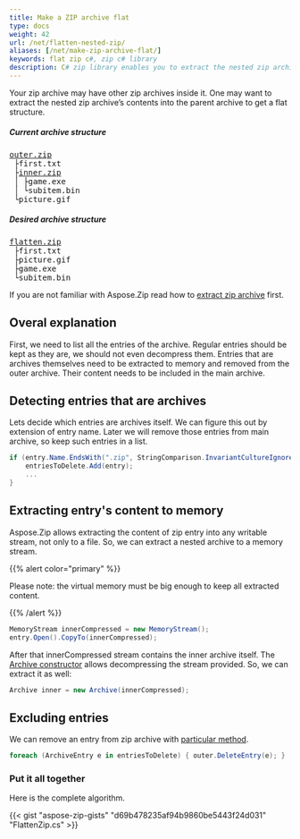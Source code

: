 ```yaml
---
title: Make a ZIP archive flat
type: docs
weight: 42
url: /net/flatten-nested-zip/
aliases: [/net/make-zip-archive-flat/]
keywords: flat zip c#, zip c# library
description: C# zip library enables you to extract the nested zip archive contents into the parent archive to get a flat structure.
---
```


Your zip archive may have other zip archives inside it. One may want to extract the nested zip archive’s contents into the parent archive to get a flat structure.

<h5> Current archive structure </h5>
<pre>
<u>outer.zip</u>
 ├first.txt
 ├<u>inner.zip</u>
 │ ├game.exe
 │ └subitem.bin
 └picture.gif
</pre>
<h5> Desired archive structure </h5>
<pre>
<u>flatten.zip</u>
 ├first.txt
 ├picture.gif
 ├game.exe
 └subitem.bin
</pre>


If you are not familiar with Aspose.Zip read how to [extract zip archive](https://docs.aspose.com/zip/net/compressing-and-decompressing-files/#decompressing-archives) first.

## **Overal explanation**

First, we need to list all the entries of the archive. Regular entries should be kept as they are, we should not even decompress them. Entries that are archives themselves need to be extracted to memory and removed from the outer archive. Their content needs to be included in the main archive. 

## **Detecting entries that are archives**
Lets decide which entries are archives itself. We can figure this out by extension of entry name.
Later we will remove those entries from main archive, so keep such entries in a list.
```c#
if (entry.Name.EndsWith(".zip", StringComparison.InvariantCultureIgnoreCase)) {
    entriesToDelete.Add(entry);
    ...
}
```

## **Extracting entry's content to memory**

Aspose.Zip allows extracting the content of zip entry into any writable stream, not only to a file. So, we can extract a nested archive to a memory stream.

{{% alert color="primary" %}} 

Please note: the virtual memory must be big enough to keep all extracted content.

{{% /alert %}} 

```c#
MemoryStream innerCompressed = new MemoryStream();
entry.Open().CopyTo(innerCompressed); 
```

After that innerCompressed stream contains the inner archive itself. The [Archive constructor](https://apireference.aspose.com/zip/net/aspose.zip/archive/constructors/1) allows decompressing the stream provided.
So, we can extract it as well:
```c#
Archive inner = new Archive(innerCompressed);
```


## **Excluding entries** 

We can remove an entry from zip archive with [particular method](https://apireference.aspose.com/zip/net/aspose.zip/archive/methods/deleteentry).

```c#
foreach (ArchiveEntry e in entriesToDelete) { outer.DeleteEntry(e); }
```

### **Put it all together**

Here is the complete algorithm.

{{< gist "aspose-zip-gists" "d69b478235af94b9860be5443f24d031" "FlattenZip.cs" >}}
